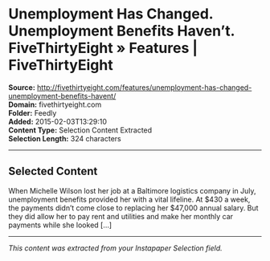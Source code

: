 # Unemployment Has Changed. Unemployment Benefits Haven’t. FiveThirtyEight » Features | FiveThirtyEight

**Source:** http://fivethirtyeight.com/features/unemployment-has-changed-unemployment-benefits-havent/  
**Domain:** fivethirtyeight.com  
**Folder:** Feedly  
**Added:** 2015-02-03T13:29:10  
**Content Type:** Selection Content Extracted  
**Selection Length:** 324 characters  


---

## Selected Content

When Michelle Wilson lost her job at a Baltimore logistics company in July, unemployment benefits provided her with a vital lifeline. At $430 a week, the payments didn’t come close to replacing her $47,000 annual salary. But they did allow her to pay rent and utilities and make her monthly car payments while she looked […]

---

*This content was extracted from your Instapaper Selection field.*